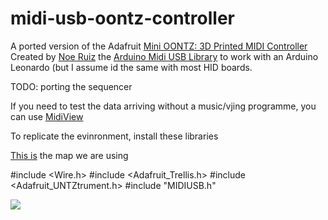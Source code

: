 # midi-usb-oontz-controller

A ported version of the Adafruit [Mini OONTZ: 3D Printed MIDI Controller](https://learn.adafruit.com/mini-untztrument-3d-printed-midi-controller) Created by [Noe Ruiz](https://github.com/djecken) the [Arduino Midi USB Library](https://www.arduino.cc/en/Reference/MIDIUSB) to work with an Arduino Leonardo (but I assume id the same with most HID boards. 

TODO: porting the sequencer

If you need to test the data arriving without a music/vjing programme, you can use [MidiView](https://hautetechnique.com/midi/midiview/)


To replicate the evinronment, install these libraries

[This is](https://www.midi.org/specifications-old/item/table-3-control-change-messages-data-bytes-2) the map we are using

#include <Wire.h>
#include <Adafruit_Trellis.h>
#include <Adafruit_UNTZtrument.h>
#include "MIDIUSB.h"

![](https://cdn-learn.adafruit.com/assets/assets/000/018/445/original/3d_printing_hero-angle-view.jpg)


